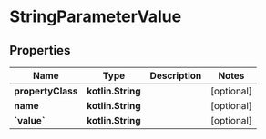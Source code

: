 
# StringParameterValue

## Properties
Name | Type | Description | Notes
------------ | ------------- | ------------- | -------------
**propertyClass** | **kotlin.String** |  |  [optional]
**name** | **kotlin.String** |  |  [optional]
**&#x60;value&#x60;** | **kotlin.String** |  |  [optional]




